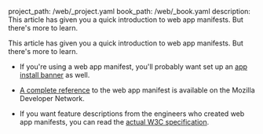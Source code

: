 project_path: /web/_project.yaml
book_path: /web/_book.yaml
description: This article has given you a quick introduction to web app manifests. But there's more to learn.

This article has given you a quick introduction to web app manifests. But there's more to learn.

* If you're using a web app manifest, you'll probably want set up an [app install banner](/web/fundamentals/engage-and-retain/app-install-banners) as well. 

* [A complete reference](https://developer.mozilla.org/en-US/docs/Web/Manifest) to the web app manifest is available on the Mozilla Developer Network.

* If you want feature descriptions from the engineers who created web app manifests, you can read the [actual W3C specification](http://www.w3.org/TR/appmanifest/).
